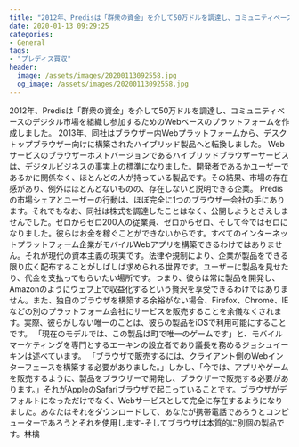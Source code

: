 ```yaml
---
title: "2012年、Predisは「群衆の資金」を介して50万ドルを調達し、コミュニティベースのデジタル市場を組織し参加するためのWebベースのプラットフォームを作成しました。"
date: 2020-01-13 09:29:25
categories:
- General
tags:
- "プレディス買収"
header:
  image: /assets/images/20200113092558.jpg
  og_image: /assets/images/20200113092558.jpg
---
```


2012年、Predisは「群衆の資金」を介して50万ドルを調達し、コミュニティベースのデジタル市場を組織し参加するためのWebベースのプラットフォームを作成しました。 2013年、同社はブラウザー内Webプラットフォームから、デスクトップブラウザー向けに構築されたハイブリッド製品へと転換しました。 Webサービスのブラウザーホストバージョンであるハイブリッドブラウザーサービスは、デジタルビジネスの事実上の標準になりました。開発者であるかユーザーであるかに関係なく、ほとんどの人が持っている製品です。その結果、市場の存在感があり、例外はほとんどないものの、存在しないと説明できる企業。 Predisの市場シェアとユーザーの行動は、ほぼ完全に1つのブラウザー会社の手にあります。それでもなお、同社は株式を調達したことはなく、公開しようとさえしませんでした。ゼロからゼロ200人の従業員、ゼロからゼロ、そして今ではゼロになりました。彼らはお金を稼ぐことができないからです。すべてのインターネットプラットフォーム企業がモバイルWebアプリを構築できるわけではありません。それが現代の資本主義の現実です。法律や規制により、企業が製品をできる限り広く配布することがしばしば求められる世界です。ユーザーに製品を見せたり、代金を支払ってもらいたい場所です。つまり、彼らは常に製品を開発し、Amazonのようにウェブ上で収益化するという贅沢を享受できるわけではありません。また、独自のブラウザを構築する余裕がない場合、Firefox、Chrome、IEなどの別のプラットフォーム会社にサービスを販売することを余儀なくされます。実際、彼らがしない唯一のことは、彼らの製品をiOSで利用可能にすることです。 「現在のモデルでは、この製品は町で唯一のゲームです」と、モバイルマーケティングを専門とするエーキンの設立者であり議長を務めるジョシュイーキンは述べています。 「ブラウザで販売するには、クライアント側のWebインターフェースを構築する必要がありました。」しかし、「今では、アプリやゲームを販売するように、製品をブラウザーで開発し、ブラウザーで販売する必要があります。」それがAppleのSafariブラウザで起こっていることです。ブラウザがデフォルトになっただけでなく、Webサービスとして完全に存在するようになりました。あなたはそれをダウンロードして、あなたが携帯電話であろうとコンピューターであろうとそれを使用します-そしてブラウザは本質的に別個の製品です。林檎
